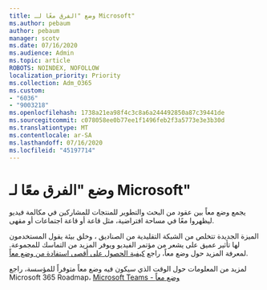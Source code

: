 ```yaml
---
title: وضع "الفرق معًا لـ Microsoft"
ms.author: pebaum
author: pebaum
manager: scotv
ms.date: 07/16/2020
ms.audience: Admin
ms.topic: article
ROBOTS: NOINDEX, NOFOLLOW
localization_priority: Priority
ms.collection: Adm_O365
ms.custom:
- "6036"
- "9003218"
ms.openlocfilehash: 1738a21ea98f4c3c8a6a244492850a87c39441de
ms.sourcegitcommit: c078058ee0b77ee1f1496feb2f3a5773e3e3b30d
ms.translationtype: MT
ms.contentlocale: ar-SA
ms.lasthandoff: 07/16/2020
ms.locfileid: "45197714"
---
```

# <a name="microsoft-teams-together-mode"></a>وضع "الفرق معًا لـ Microsoft"

يجمع وضع معاً بين عقود من البحث والتطوير للمنتجات للمشاركين في مكالمة فيديو ليظهروا معًا في مساحة افتراضية، مثل قاعة أو قاعة اجتماعات أو مقهى. 

الميزة الجديدة تتخلص من الشبكة التقليدية من الصناديق ، وخلق بيئة يقول المستخدمون لها تأثير عميق على يشعر من مؤتمر الفيديو ويوفر المزيد من التماسك للمجموعة. لمعرفة المزيد حول وضع معاً، راجع [كيفية الحصول على أقصى استفادة من وضع معاً](https://techcommunity.microsoft.com/t5/microsoft-teams-blog/how-to-get-the-most-from-together-mode/ba-p/1509496).  

لمزيد من المعلومات حول الوقت الذي سيكون فيه وضع معاً متوفراً للمؤسسة، راجع Microsoft 365 Roadmap، [Microsoft Teams - وضع معاً](https://www.microsoft.com/microsoft-365/roadmap?featureid=65942)